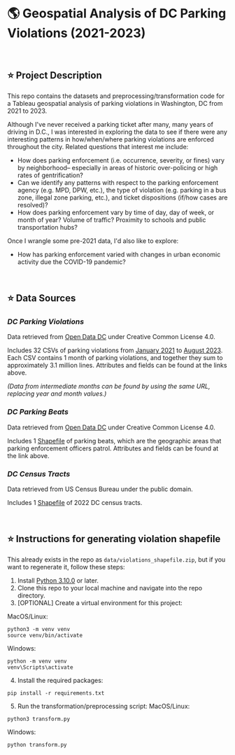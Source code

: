 # 🌎 Geospatial Analysis of DC Parking Violations (2021-2023)

&nbsp;
&nbsp;


## ⭐ Project Description

This repo contains the datasets and preprocessing/transformation code for a Tableau geospatial analysis of parking 
violations in Washington, DC from 2021 to 2023.

Although I've never received a parking ticket after many, many years of driving in D.C., I was interested in exploring 
the data to see if there were any interesting patterns in how/when/where parking violations are enforced throughout the 
city. Related questions that interest me include:

* How does parking enforcement (i.e. occurrence, severity, or fines) vary by neighborhood– especially in areas of 
  historic over-policing or high rates of gentrification?
* Can we identify any patterns with respect to the parking enforcement agency (e.g. MPD, DPW, etc.), the type of 
  violation (e.g. parking in a bus zone, illegal zone parking, etc.), and ticket dispositions (if/how cases are
  resolved)?
* How does parking enforcement vary by time of day, day of week, or month of year? Volume of traffic? 
  Proximity to schools and public transportation hubs?

Once I wrangle some pre-2021 data, I'd also like to explore:
* How has parking enforcement varied with changes in urban economic activity due the COVID-19 pandemic?

&nbsp;
&nbsp;

## ⭐ Data Sources

### _DC Parking Violations_

Data retrieved from [Open Data DC](https://opendata.dc.gov/datasets/parking-violations-in-the-district-of-columbia/data?geometry=-77.119%2C38.791%2C-76.909%2C38.995) under Creative Common License 4.0.

Includes 32 CSVs of parking violations from 
[January 2021](https://opendata.dc.gov/datasets/DCGIS::parking-violations-issued-in-january-2021/explore) to 
[August 2023](https://opendata.dc.gov/datasets/DCGIS::parking-violations-issued-in-august-2023/explore).
Each CSV contains 1 month of parking violations, and together they sum to approximately 3.1 million lines. Attributes 
and fields can be found at the links above.

_(Data from intermediate months can be found by using the same URL, replacing year and month values.)_


### _DC Parking Beats_
Data retrieved from 
[Open Data DC](https://opendata.dc.gov/datasets/parking-beats/data?geometry=-77.119%2C38.791%2C-76.909%2C38.995) under 
Creative Common License 4.0.

Includes 1 [Shapefile](https://opendata.dc.gov/datasets/DCGIS::dpw-parking-beats/explore) of parking beats, which are 
the geographic areas that parking enforcement officers patrol. Attributes and fields can be found at the link above.


### _DC Census Tracts_

Data retrieved from US Census Bureau under the public domain.

Includes 1 [Shapefile](https://www.census.gov/geographies/mapping-files/time-series/geo/cartographic-boundary.html) of 
2022 DC census tracts.

&nbsp;
&nbsp;

## ⭐ Instructions for generating violation shapefile
This already exists in the repo as `data/violations_shapefile.zip`, but if you want to regenerate it, follow these steps:

1. Install [Python 3.10.0](https://www.python.org/downloads/) or later.
2. Clone this repo to your local machine and navigate into the repo directory.
3. [OPTIONAL] Create a virtual environment for this project:

MacOS/Linux:
``` commandline
python3 -m venv venv
source venv/bin/activate
```
Windows:
``` commandline
python -m venv venv
venv\Scripts\activate
```
4. Install the required packages:
``` commandline
pip install -r requirements.txt
```
5. Run the transformation/preprocessing script:
MacOS/Linux:
``` commandline
python3 transform.py
```
Windows:
``` commandline
python transform.py
```
